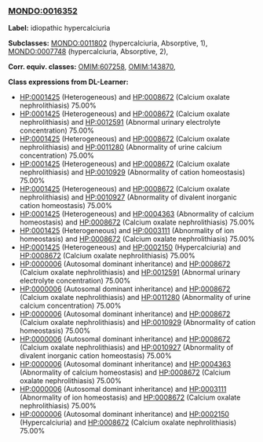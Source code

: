 
### [MONDO:0016352](http://purl.obolibrary.org/obo/MONDO_0016352)
**Label:** idiopathic hypercalciuria

**Subclasses:** [MONDO:0011802](http://purl.obolibrary.org/obo/MONDO_0011802) (hypercalciuria, Absorptive, 1), [MONDO:0007748](http://purl.obolibrary.org/obo/MONDO_0007748) (hypercalciuria, Absorptive, 2), 

**Corr. equiv. classes:** [OMIM:607258](http://purl.obolibrary.org/obo/OMIM_607258), [OMIM:143870](http://purl.obolibrary.org/obo/OMIM_143870), 

**Class expressions from DL-Learner:**

- [HP:0001425](http://purl.obolibrary.org/obo/HP_0001425) (Heterogeneous) and [HP:0008672](http://purl.obolibrary.org/obo/HP_0008672) (Calcium oxalate nephrolithiasis) 75.00%
- [HP:0001425](http://purl.obolibrary.org/obo/HP_0001425) (Heterogeneous) and [HP:0008672](http://purl.obolibrary.org/obo/HP_0008672) (Calcium oxalate nephrolithiasis) and [HP:0012591](http://purl.obolibrary.org/obo/HP_0012591) (Abnormal urinary electrolyte concentration) 75.00%
- [HP:0001425](http://purl.obolibrary.org/obo/HP_0001425) (Heterogeneous) and [HP:0008672](http://purl.obolibrary.org/obo/HP_0008672) (Calcium oxalate nephrolithiasis) and [HP:0011280](http://purl.obolibrary.org/obo/HP_0011280) (Abnormality of urine calcium concentration) 75.00%
- [HP:0001425](http://purl.obolibrary.org/obo/HP_0001425) (Heterogeneous) and [HP:0008672](http://purl.obolibrary.org/obo/HP_0008672) (Calcium oxalate nephrolithiasis) and [HP:0010929](http://purl.obolibrary.org/obo/HP_0010929) (Abnormality of cation homeostasis) 75.00%
- [HP:0001425](http://purl.obolibrary.org/obo/HP_0001425) (Heterogeneous) and [HP:0008672](http://purl.obolibrary.org/obo/HP_0008672) (Calcium oxalate nephrolithiasis) and [HP:0010927](http://purl.obolibrary.org/obo/HP_0010927) (Abnormality of divalent inorganic cation homeostasis) 75.00%
- [HP:0001425](http://purl.obolibrary.org/obo/HP_0001425) (Heterogeneous) and [HP:0004363](http://purl.obolibrary.org/obo/HP_0004363) (Abnormality of calcium homeostasis) and [HP:0008672](http://purl.obolibrary.org/obo/HP_0008672) (Calcium oxalate nephrolithiasis) 75.00%
- [HP:0001425](http://purl.obolibrary.org/obo/HP_0001425) (Heterogeneous) and [HP:0003111](http://purl.obolibrary.org/obo/HP_0003111) (Abnormality of ion homeostasis) and [HP:0008672](http://purl.obolibrary.org/obo/HP_0008672) (Calcium oxalate nephrolithiasis) 75.00%
- [HP:0001425](http://purl.obolibrary.org/obo/HP_0001425) (Heterogeneous) and [HP:0002150](http://purl.obolibrary.org/obo/HP_0002150) (Hypercalciuria) and [HP:0008672](http://purl.obolibrary.org/obo/HP_0008672) (Calcium oxalate nephrolithiasis) 75.00%
- [HP:0000006](http://purl.obolibrary.org/obo/HP_0000006) (Autosomal dominant inheritance) and [HP:0008672](http://purl.obolibrary.org/obo/HP_0008672) (Calcium oxalate nephrolithiasis) and [HP:0012591](http://purl.obolibrary.org/obo/HP_0012591) (Abnormal urinary electrolyte concentration) 75.00%
- [HP:0000006](http://purl.obolibrary.org/obo/HP_0000006) (Autosomal dominant inheritance) and [HP:0008672](http://purl.obolibrary.org/obo/HP_0008672) (Calcium oxalate nephrolithiasis) and [HP:0011280](http://purl.obolibrary.org/obo/HP_0011280) (Abnormality of urine calcium concentration) 75.00%
- [HP:0000006](http://purl.obolibrary.org/obo/HP_0000006) (Autosomal dominant inheritance) and [HP:0008672](http://purl.obolibrary.org/obo/HP_0008672) (Calcium oxalate nephrolithiasis) and [HP:0010929](http://purl.obolibrary.org/obo/HP_0010929) (Abnormality of cation homeostasis) 75.00%
- [HP:0000006](http://purl.obolibrary.org/obo/HP_0000006) (Autosomal dominant inheritance) and [HP:0008672](http://purl.obolibrary.org/obo/HP_0008672) (Calcium oxalate nephrolithiasis) and [HP:0010927](http://purl.obolibrary.org/obo/HP_0010927) (Abnormality of divalent inorganic cation homeostasis) 75.00%
- [HP:0000006](http://purl.obolibrary.org/obo/HP_0000006) (Autosomal dominant inheritance) and [HP:0004363](http://purl.obolibrary.org/obo/HP_0004363) (Abnormality of calcium homeostasis) and [HP:0008672](http://purl.obolibrary.org/obo/HP_0008672) (Calcium oxalate nephrolithiasis) 75.00%
- [HP:0000006](http://purl.obolibrary.org/obo/HP_0000006) (Autosomal dominant inheritance) and [HP:0003111](http://purl.obolibrary.org/obo/HP_0003111) (Abnormality of ion homeostasis) and [HP:0008672](http://purl.obolibrary.org/obo/HP_0008672) (Calcium oxalate nephrolithiasis) 75.00%
- [HP:0000006](http://purl.obolibrary.org/obo/HP_0000006) (Autosomal dominant inheritance) and [HP:0002150](http://purl.obolibrary.org/obo/HP_0002150) (Hypercalciuria) and [HP:0008672](http://purl.obolibrary.org/obo/HP_0008672) (Calcium oxalate nephrolithiasis) 75.00%


